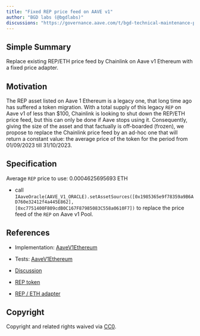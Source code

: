 ```yaml
---
title: "Fixed REP price feed on AAVE v1"
author: "BGD labs (@bgdlabs)"
discussions: "https://governance.aave.com/t/bgd-technical-maintenance-proposals/15274/2"
---
```


## Simple Summary

Replace existing REP/ETH price feed by Chainlink on Aave v1 Ethereum with a fixed price adapter.

## Motivation

The REP asset listed on Aave 1 Ethereum is a legacy one, that long time ago has suffered a token migration.
With a total supply of this legacy `REP` on Aave v1 of less than $100, Chainlink is looking to shut down the REP/ETH price feed, but this can only be done if Aave stops using it.
Consequently, giving the size of the asset and that factually is off-boarded (frozen), we propose to replace the Chainlink price feed by an ad-hoc one that will return a constant value: the average price of the token for the period from 01/09/2023 till 31/10/2023.

## Specification

Average `REP` price to use: 0.0004625695693 ETH

- call `IAaveOracle(AAVE_V1_ORACLE).setAssetSources([0x1985365e9f78359a9B6AD760e32412f4a445E862], [0xc7751400F809cdB0C167F87985083C558a0610F7])` to replace the price feed of the `REP` on Aave v1 Pool.

## References

- Implementation: [AaveV1Ethereum](https://github.com/bgd-labs/aave-proposals-v3/blob/main/src/20231031_AaveV1Ethereum_FixedREPPriceFeed/AaveV1Ethereum_FixedREPPriceFeed_20231031.sol)
- Tests: [AaveV1Ethereum](https://github.com/bgd-labs/aave-proposals-v3/blob/main/src/20231031_AaveV1Ethereum_FixedREPPriceFeed/AaveV1Ethereum_FixedREPPriceFeed_20231031.t.sol)
- [Discussion](https://governance.aave.com/t/bgd-technical-maintenance-proposals/15274/2)

- [REP token](https://etherscan.io/address/0x1985365e9f78359a9B6AD760e32412f4a445E862)
- [REP / ETH adapter](https://github.com/bgd-labs/cl-synchronicity-price-adapter/blob/main/src/contracts/RepFixedPriceAdapter.sol)

## Copyright

Copyright and related rights waived via [CC0](https://creativecommons.org/publicdomain/zero/1.0/).
